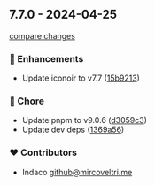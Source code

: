 ## 7.7.0 - 2024-04-25

[compare changes](https://github.com/indaco/svelte-iconoir/compare/v7.6.0...v7.7.0)

### 🚀 Enhancements

- Update iconoir to v7.7 ([15b9213](https://github.com/indaco/svelte-iconoir/commit/15b9213))

### 🏡 Chore

- Update pnpm to v9.0.6 ([d3059c3](https://github.com/indaco/svelte-iconoir/commit/d3059c3))
- Update dev deps ([1369a56](https://github.com/indaco/svelte-iconoir/commit/1369a56))

### ❤️ Contributors

- Indaco <github@mircoveltri.me>
